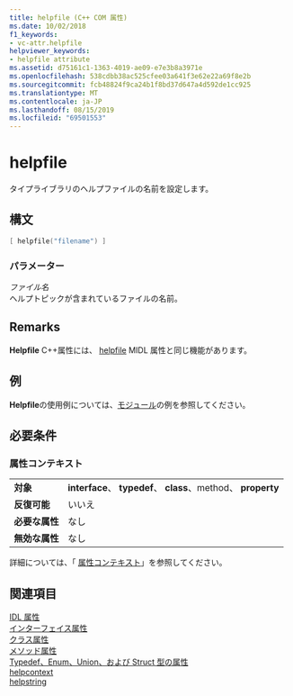 ```yaml
---
title: helpfile (C++ COM 属性)
ms.date: 10/02/2018
f1_keywords:
- vc-attr.helpfile
helpviewer_keywords:
- helpfile attribute
ms.assetid: d75161c1-1363-4019-ae09-e7e3b8a3971e
ms.openlocfilehash: 538cdbb38ac525cfee03a641f3e62e22a69f8e2b
ms.sourcegitcommit: fcb48824f9ca24b1f8bd37d647a4d592de1cc925
ms.translationtype: MT
ms.contentlocale: ja-JP
ms.lasthandoff: 08/15/2019
ms.locfileid: "69501553"
---
```

# <a name="helpfile"></a>helpfile

タイプライブラリのヘルプファイルの名前を設定します。

## <a name="syntax"></a>構文

```cpp
[ helpfile("filename") ]
```

### <a name="parameters"></a>パラメーター

*ファイル名*<br/>
ヘルプトピックが含まれているファイルの名前。

## <a name="remarks"></a>Remarks

**Helpfile** C++属性には、 [helpfile](/windows/win32/Midl/helpfile) MIDL 属性と同じ機能があります。

## <a name="example"></a>例

**Helpfile**の使用例については、[モジュール](module-cpp.md)の例を参照してください。

## <a name="requirements"></a>必要条件

### <a name="attribute-context"></a>属性コンテキスト

|||
|-|-|
|**対象**|**interface**、 **typedef**、 **class**、method、 **property**|
|**反復可能**|いいえ|
|**必要な属性**|なし|
|**無効な属性**|なし|

詳細については、「 [属性コンテキスト](cpp-attributes-com-net.md#contexts)」を参照してください。

## <a name="see-also"></a>関連項目

[IDL 属性](idl-attributes.md)<br/>
[インターフェイス属性](interface-attributes.md)<br/>
[クラス属性](class-attributes.md)<br/>
[メソッド属性](method-attributes.md)<br/>
[Typedef、Enum、Union、および Struct 型の属性](typedef-enum-union-and-struct-attributes.md)<br/>
[helpcontext](helpcontext.md)<br/>
[helpstring](helpstring.md)